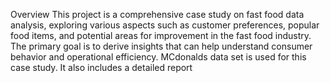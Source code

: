 Overview
This project is a comprehensive case study on fast food data analysis, exploring various aspects such as customer preferences, popular food items, and potential areas for improvement in the fast food industry. 
The primary goal is to derive insights that can help understand consumer behavior and operational efficiency.
MCdonalds data set is used for this case study.
It also includes a detailed report 
